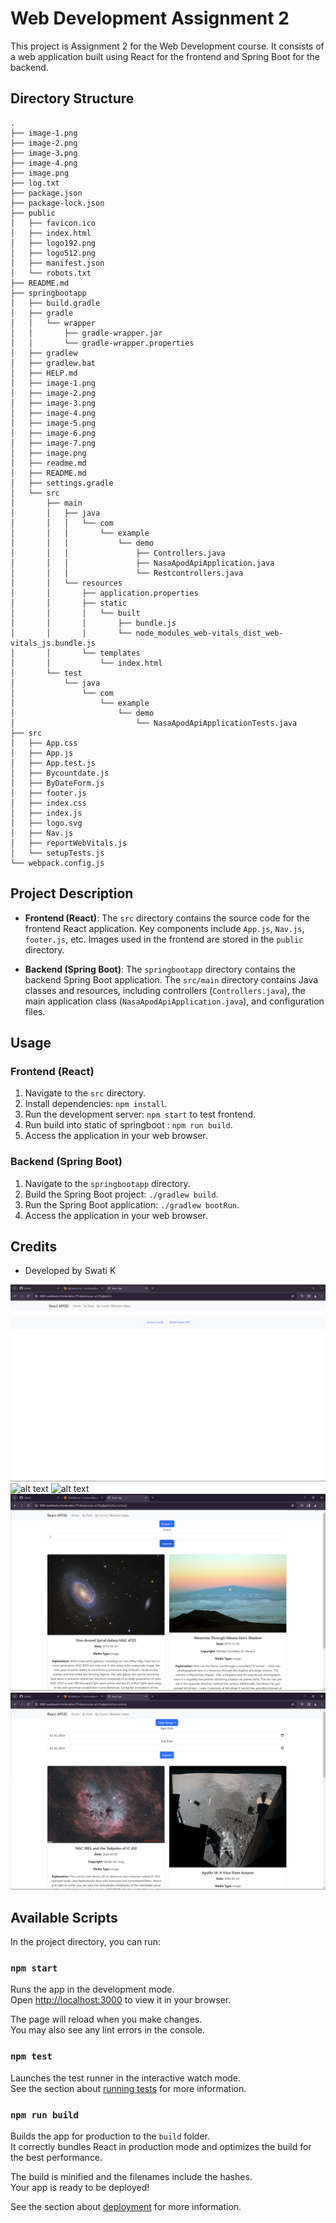 
# Web Development Assignment 2

This project is Assignment 2 for the Web Development course. It consists of a web application built using React for the frontend and Spring Boot for the backend.

## Directory Structure

```
.
├── image-1.png
├── image-2.png
├── image-3.png
├── image-4.png
├── image.png
├── log.txt
├── package.json
├── package-lock.json
├── public
│   ├── favicon.ico
│   ├── index.html
│   ├── logo192.png
│   ├── logo512.png
│   ├── manifest.json
│   └── robots.txt
├── README.md
├── springbootapp
│   ├── build.gradle
│   ├── gradle
│   │   └── wrapper
│   │       ├── gradle-wrapper.jar
│   │       └── gradle-wrapper.properties
│   ├── gradlew
│   ├── gradlew.bat
│   ├── HELP.md
│   ├── image-1.png
│   ├── image-2.png
│   ├── image-3.png
│   ├── image-4.png
│   ├── image-5.png
│   ├── image-6.png
│   ├── image-7.png
│   ├── image.png
│   ├── readme.md
│   ├── README.md
│   ├── settings.gradle
│   └── src
│       ├── main
│       │   ├── java
│       │   │   └── com
│       │   │       └── example
│       │   │           └── demo
│       │   │               ├── Controllers.java
│       │   │               ├── NasaApodApiApplication.java
│       │   │               └── Restcontrollers.java
│       │   └── resources
│       │       ├── application.properties
│       │       ├── static
│       │       │   └── built
│       │       │       ├── bundle.js
│       │       │       └── node_modules_web-vitals_dist_web-vitals_js.bundle.js
│       │       └── templates
│       │           └── index.html
│       └── test
│           └── java
│               └── com
│                   └── example
│                       └── demo
│                           └── NasaApodApiApplicationTests.java
├── src
│   ├── App.css
│   ├── App.js
│   ├── App.test.js
│   ├── Bycountdate.js
│   ├── ByDateForm.js
│   ├── footer.js
│   ├── index.css
│   ├── index.js
│   ├── logo.svg
│   ├── Nav.js
│   ├── reportWebVitals.js
│   └── setupTests.js
└── webpack.config.js
```

## Project Description

- **Frontend (React)**: The `src` directory contains the source code for the frontend React application. Key components include `App.js`, `Nav.js`, `footer.js`, etc. Images used in the frontend are stored in the `public` directory.

- **Backend (Spring Boot)**: The `springbootapp` directory contains the backend Spring Boot application. The `src/main` directory contains Java classes and resources, including controllers (`Controllers.java`), the main application class (`NasaApodApiApplication.java`), and configuration files.

## Usage

### Frontend (React)

1. Navigate to the `src` directory.
2. Install dependencies: `npm install`.
3. Run the development server: `npm start` to test frontend.
4. Run build into static of springboot  : `npm run build`.
5. Access the application in your web browser.

### Backend (Spring Boot)

1. Navigate to the `springbootapp` directory.
2. Build the Spring Boot project: `./gradlew build`.
3. Run the Spring Boot application: `./gradlew bootRun`.
4. Access the application in your web browser.

## Credits

- Developed by Swati K

![alt text](image.png)
![alt text](image-1.png)
![alt text](image-4.png)
![alt text](image-2.png)
![alt text](image-3.png)

## Available Scripts

In the project directory, you can run:

### `npm start`

Runs the app in the development mode.\
Open [http://localhost:3000](http://localhost:3000) to view it in your browser.

The page will reload when you make changes.\
You may also see any lint errors in the console.

### `npm test`

Launches the test runner in the interactive watch mode.\
See the section about [running tests](https://facebook.github.io/create-react-app/docs/running-tests) for more information.

### `npm run build`

Builds the app for production to the `build` folder.\
It correctly bundles React in production mode and optimizes the build for the best performance.

The build is minified and the filenames include the hashes.\
Your app is ready to be deployed!

See the section about [deployment](https://facebook.github.io/create-react-app/docs/deployment) for more information.
